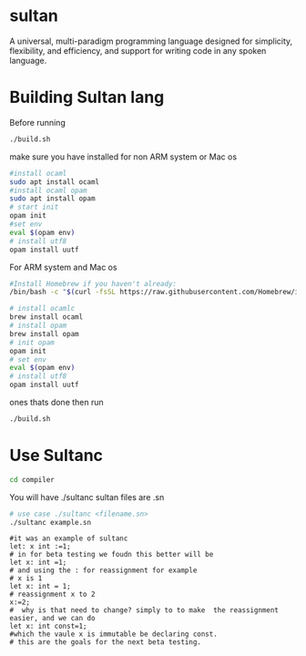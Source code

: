 # sultan
A universal, multi-paradigm programming language designed for simplicity, flexibility, and efficiency, and support for writing code in any spoken language.

# Building Sultan lang
Before running 
```sh
./build.sh
```
make sure you have installed for non ARM system or Mac os
```sh
#install ocaml
sudo apt install ocaml
#install ocaml opam
sudo apt install opam
# start init
opam init
#set env
eval $(opam env)
# install utf8
opam install uutf
```
For ARM system and Mac os
```sh
#Install Homebrew if you haven't already:
/bin/bash -c "$(curl -fsSL https://raw.githubusercontent.com/Homebrew/install/HEAD/install.sh)"

# install ocamlc
brew install ocaml
# install opam
brew install opam
# init opam
opam init
# set env
eval $(opam env)
# install utf8
opam install uutf
```
ones thats done then run
```sh
./build.sh
```



# Use Sultanc
```sh
cd compiler
```
You will have ./sultanc 
sultan files are .sn 
```sh
# use case ./sultanc <filename.sn>
./sultanc example.sn
```

```
#it was an example of sultanc
let: x int :=1;
# in for beta testing we foudn this better will be
let x: int =1;
# and using the : for reassignment for example
# x is 1
let x: int = 1;
# reassignment x to 2
x:=2;
#  why is that need to change? simply to to make  the reassignment easier, and we can do
let x: int const=1;
#which the vaule x is immutable be declaring const. 
# this are the goals for the next beta testing.
```






